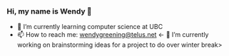 ### Hi, my name is Wendy 👋

<!-- **wendyg123/wendyg123** is a ✨ _special_ ✨ repository because its `README.md` (this file) appears on your GitHub profile. -->

<!-- Here are some ideas to get you started: -->

- 🌱 I’m currently learning computer science at UBC
- 📫 How to reach me: wendygreening@telus.net
<- 🔭 I’m currently working on brainstorming ideas for a project to do over winter break>
<!-- - 👯 I’m looking to collaborate on ... -->
<!-- - 🤔 I’m looking for help with ... -->
<!-- - 💬 Ask me about ... -->
<!-- - 😄 Pronouns: she/her/hers -->
<!-- - ⚡ Fun fact: ... -->
